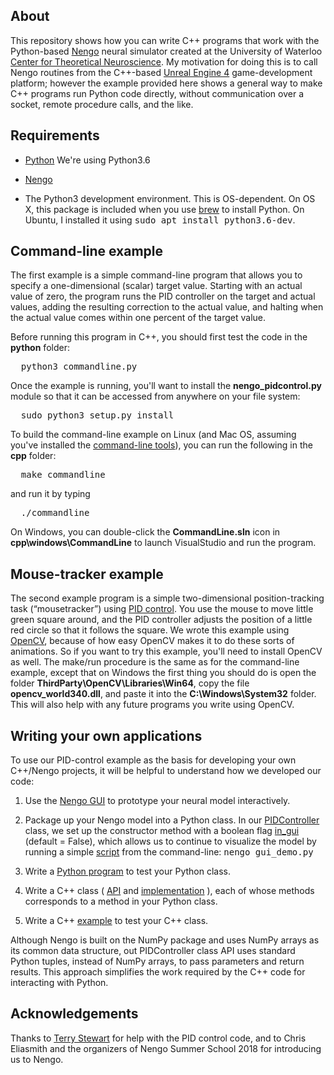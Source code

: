 ## About

This repository shows how you can write C++ programs that work with the
Python-based [Nengo](https://www.nengo.ai/) neural simulator created at the University of Waterloo 
[Center for Theoretical Neuroscience](https://uwaterloo.ca/centre-for-theoretical-neuroscience/).  My
motivation for doing this is to call Nengo routines from the C++-based 
[Unreal Engine 4](https://www.unrealengine.com/en-US/what-is-unreal-engine-4) game-development platform; however
the example provided here shows a general way to make C++ programs run
Python code directly, without communication over a socket, remote procedure calls, and the like.

## Requirements

* [Python](https://www.python.org/downloads/) We're using Python3.6

* [Nengo](https://www.nengo.ai/download.html)

* The Python3 development environment.  This is OS-dependent.  On OS X, this package is included when you use 
[brew](https://brew.sh) to install Python.  On Ubuntu, I installed it using <tt>sudo apt install python3.6-dev</tt>.


## Command-line example

The first example is a simple command-line program that allows you to specify a one-dimensional (scalar) target value.
Starting with an actual value of zero, the program runs the PID controller on the target and actual values, 
adding the resulting correction to the actual value, and halting when the actual value comes within one percent of the 
target value.  

Before running this program in C++, you should first test the code in the <b>python</b> folder:

<pre>
  python3 commandline.py
</pre>

Once the example is running, you'll want to install the <b>nengo_pidcontrol.py</b> module so that it can be
accessed from anywhere on your file system:

<pre>
  sudo python3 setup.py install
</pre>

To build the command-line example on Linux (and Mac OS, assuming you've installed the 
[command-line tools](http://osxdaily.com/2014/02/12/install-command-line-tools-mac-os-x/)), you can 
run the following in the <b>cpp</b> folder:
<pre>
  make commandline
</pre>
and run it by typing
<pre>
  ./commandline
</pre>

On Windows, you can double-click the <b>CommandLine.sln</b> icon in <b>cpp\windows\CommandLine</b> to launch 
VisualStudio and run the program.

## Mouse-tracker example

The second example program is a simple two-dimensional position-tracking task (&ldquo;mousetracker&rdquo;) using 
[PID control](https://en.wikipedia.org/wiki/PID_controller).  You use the mouse to move little green square
around, and the PID controller adjusts the position of a little red circle so that it follows the square.
We wrote this example using [OpenCV](https://opencv.org/about.html), because of
how easy OpenCV makes it to do these sorts of animations.  So if you want to
try this example, you'll need to install OpenCV as well.  The make/run
procedure is the same as for the command-line example, except that on Windows
the first thing you should do is open the folder
<b>ThirdParty\OpenCV\Libraries\Win64</b>, copy the file
<b>opencv_world340.dll</b>, and paste it into the <b>C:\Windows\System32</b>
folder.  This will also help with any future programs you write using OpenCV.


## Writing your own applications

To use our PID-control example as the basis for developing your own C++/Nengo projects, it will be
helpful to understand how we developed our code:

1. Use the [Nengo GUI](https://github.com/nengo/nengo-gui) to prototype your neural model interactively.

2. Package up your Nengo model into a Python class.  In our 
[PIDController](https://github.com/simondlevy/NengoCPP/blob/master/nengo_pidcontrol.py) class, we 
set up the constructor method with a boolean flag 
[in\_gui](https://github.com/simondlevy/NengoCPP/blob/master/nengo_pidcontrol.py#L83-L86) 
(default = False), which allows us to continue to visualize the model by running a simple 
[script](https://github.com/simondlevy/NengoCPP/blob/master/gui_demo.py) from the command-line:
<tt>nengo gui\_demo.py</tt>

3. Write a [Python program](https://github.com/simondlevy/NengoCPP/blob/master/mousetracker.py) 
to test your Python class.  

4. Write a C++ class (
[API](https://github.com/simondlevy/NengoCPP/blob/master/nengo_pidcontrol.h)
and [implementation](https://github.com/simondlevy/NengoCPP/blob/master/nengo_pidcontrol.cpp)
), each of whose methods corresponds to a method in your Python class.

5. Write a C++ [example](https://github.com/simondlevy/NengoCPP/blob/master/mousetracker.cpp) to test your C++ class.

Although Nengo is built on the NumPy package and uses NumPy arrays as its common data structure, out PIDController class
API uses standard Python tuples, instead of NumPy arrays, to pass parameters and return results.  This approach
simplifies the work required by the C++ code for interacting with Python.

## Acknowledgements

Thanks to [Terry Stewart](http://compneuro.uwaterloo.ca/people/terrence-c-stewart.html) for help with the PID control
code, and to Chris Eliasmith and the organizers of Nengo Summer School 2018 for introducing us to Nengo.
